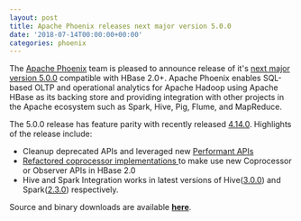 ```yaml
---
layout: post
title: Apache Phoenix releases next major version 5.0.0
date: '2018-07-14T00:00:00+00:00'
categories: phoenix
---
```

<p>The&nbsp;<a href="http://phoenix.apache.org/" target="_blank" title="Apache Phoenix">Apache Phoenix</a> team is pleased to announce release of it's <a href="http://phoenix.apache.org/download.html">next major version 5.0.0</a> compatible with HBase 2.0+. Apache Phoenix enables SQL-based OLTP and operational analytics for Apache Hadoop using Apache HBase as its backing store and providing integration with other projects in the Apache ecosystem such as Spark, Hive, Pig, Flume, and MapReduce.&nbsp;</p> 
  <p>The 5.0.0 release has feature parity with recently released <a href="https://blogs.apache.org/phoenix/entry/announcing-phoenix-4-14-released">4.14.0</a>. Highlights of the release include:&nbsp;</p> 
  <ul> 
    <li>Cleanup deprecated APIs and leveraged new <a href="https://issues.apache.org/jira/browse/PHOENIX-4297">Performant APIs</a></li> 
    <li><a href="https://issues.apache.org/jira/browse/PHOENIX-4338">Refactored coprocessor implementations </a>to make use new Coprocessor or Observer APIs in HBase 2.0</li> 
    <li>Hive and Spark Integration works in latest versions of Hive(<a href="https://issues.apache.org/jira/browse/PHOENIX-4423">3.0.0</a>) and Spark(<a href="https://issues.apache.org/jira/browse/PHOENIX-4787">2.3.0</a>) respectively.</li> 
  </ul> 
  <p>Source and binary downloads are available&nbsp;<a href="http://phoenix.apache.org/download.html" target="_blank" title="latest release download"><strong>here</strong></a>.</p>

